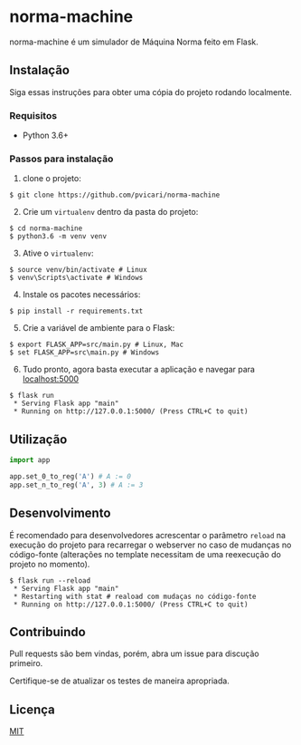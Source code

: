 # norma-machine

norma-machine é um simulador de Máquina Norma feito em Flask.

## Instalação
Siga essas instruções para obter uma cópia do projeto rodando localmente.

### Requisitos
* Python 3.6+

### Passos para instalação

1. clone o projeto: 
    
```
$ git clone https://github.com/pvicari/norma-machine
```

2. Crie um `virtualenv` dentro da pasta do projeto: 

```
$ cd norma-machine
$ python3.6 -m venv venv
```

3. Ative o `virtualenv`:

```
$ source venv/bin/activate # Linux
$ venv\Scripts\activate # Windows
```

4. Instale os pacotes necessários:

```
$ pip install -r requirements.txt
```

5. Crie a variável de ambiente para o Flask:

```
$ export FLASK_APP=src/main.py # Linux, Mac
$ set FLASK_APP=src\main.py # Windows
```

6. Tudo pronto, agora basta executar a aplicação e navegar para [localhost:5000](http://127.0.0.1:5000)

```
$ flask run
 * Serving Flask app "main"
 * Running on http://127.0.0.1:5000/ (Press CTRL+C to quit)
```

## Utilização

```python
import app

app.set_0_to_reg('A') # A := 0
app.set_n_to_reg('A', 3) # A := 3
```

## Desenvolvimento

É recomendado para desenvolvedores acrescentar o parâmetro `reload` na execução do projeto para recarregar o webserver no caso de mudanças no código-fonte (alterações no template necessitam de uma reexecução do projeto no momento).

```
$ flask run --reload
 * Serving Flask app "main"
 * Restarting with stat # reaload com mudaças no código-fonte
 * Running on http://127.0.0.1:5000/ (Press CTRL+C to quit)
```

## Contribuindo
Pull requests são bem vindas, porém, abra um issue para discução primeiro.

Certifique-se de atualizar os testes de maneira apropriada.

## Licença
[MIT](https://choosealicense.com/licenses/mit/)